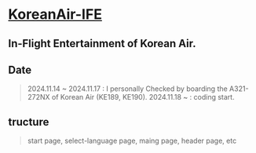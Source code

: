 # [KoreanAir-IFE](https://www.koreanair.com/plan-your-travel/in-flight-experience/entertainment)

## In-Flight Entertainment of Korean Air.

## Date
> 2024.11.14 ~ 2024.11.17 : I personally Checked by boarding the A321-272NX of Korean Air (KE189, KE190).
> 2024.11.18 ~ : coding start.


## tructure
> start page, select-language page, maing page, header page, etc
